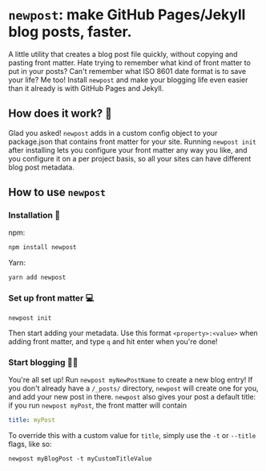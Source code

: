 # `newpost`: make GitHub Pages/Jekyll blog posts, faster.

A little utility that creates a blog post file quickly, without copying and pasting front matter. Hate trying to remember what kind of front matter to put in your posts? Can't remember what ISO 8601 date format is to save your life? Me too! Install `newpost` and make your blogging life even easier than it already is with GitHub Pages and Jekyll.

## How does it work? 👀

Glad you asked! `newpost` adds in a custom config object to your package.json that contains front matter for your site. Running `newpost init` after installing lets you configure your front matter any way you like, and you configure it on a per project basis, so all your sites can have different blog post metadata.

## How to use `newpost`

### Installation 🚀

npm:

```bash
npm install newpost
```

Yarn:

```shell
yarn add newpost
```

### Set up front matter 💻

```shell
newpost init
```

Then start adding your metadata. Use this format `<property>:<value>` when adding front matter, and type `q` and hit enter when you're done!

### Start blogging 🎉📝

You're all set up! Run `newpost myNewPostName` to create a new blog entry! If you don't already have a `/_posts/` directory, `newpost` will create one for you, and add your new post in there. `newpost` also gives your post a default title: if you run `newpost myPost`, the front matter will contain

```yaml
title: myPost
```

To override this with a custom value for `title`, simply use the `-t` or `--title` flags, like so:

```shell
newpost myBlogPost -t myCustomTitleValue
```
